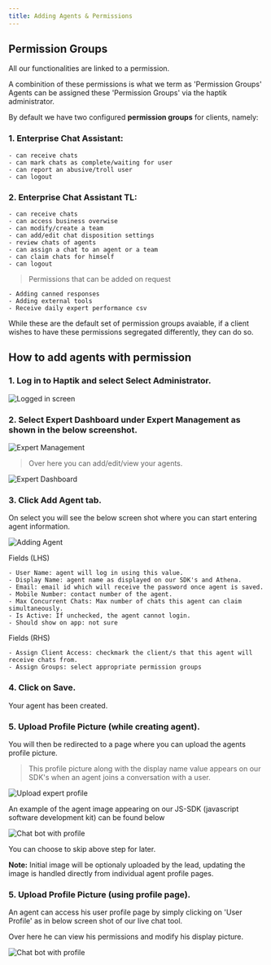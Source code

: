 ```yaml
---
title: Adding Agents & Permissions
---
```


## Permission Groups


All our functionalities are linked to a permission.

A combinition of these permissions is what we term as 'Permission Groups' Agents can be assigned these 'Permission Groups' via the haptik administrator.

By default we have two configured **permission groups** for clients, namely:

### 1. Enterprise Chat Assistant:

	- can receive chats
	- can mark chats as complete/waiting for user
	- can report an abusive/troll user
	- can logout

### 2. Enterprise Chat Assistant TL:

	- can receive chats
	- can access business overwise
	- can modify/create a team
	- can add/edit chat disposition settings
	- review chats of agents
	- can assign a chat to an agent or a team
	- can claim chats for himself
	- can logout

>  Permissions that can be added on request 

	- Adding canned responses
	- Adding external tools
	- Receive daily expert performance csv

While these are the default set of permission groups avaiable, if a client wishes to have these permissions segregated differently, they can do so.
<!-- TODO: add a link to permission group editing here -->

## How to add agents with permission


### 1. Log in to Haptik and select Select Administrator.

![Logged in screen](assets/haptik_logged_in_screen.png)

### 2. Select Expert Dashboard under Expert Management as shown in the below screenshot.

![Expert Management](assets/expert_management.png)

>  Over here you can add/edit/view your agents.

![Expert Dashboard](assets/expert_dashboard.png)

### 3. Click Add Agent tab.

On select you will see the below screen shot where you can start entering agent information.

![Adding Agent](assets/add_agent.png)

Fields (LHS)

	- User Name: agent will log in using this value.
	- Display Name: agent name as displayed on our SDK's and Athena.
	- Email: email id which will receive the password once agent is saved.
	- Mobile Number: contact number of the agent.
	- Max Concurrent Chats: Max number of chats this agent can claim simultaneously.
	- Is Active: If unchecked, the agent cannot login.
	- Should show on app: not sure

Fields (RHS)

	- Assign Client Access: checkmark the client/s that this agent will receive chats from.
	- Assign Groups: select appropriate permission groups

### 4. Click on Save. 

Your agent has been created.

### 5. Upload Profile Picture (while creating agent).
You will then be redirected to a page where you can upload the agents profile picture.

>  This profile picture along with the display name value appears on our SDK's when an agent joins a conversation with a user.

![Upload expert profile](assets/upload_expert_profile.png)

An example of the agent image appearing on our JS-SDK (javascript software development kit) can be found below

![Chat bot with profile](assets/chat_bot_with_profile.png)

You can choose to skip above step for later.

**Note:** Initial image will be optionaly uploaded by the lead, updating the image is handled directly from individual agent profile pages.

### 5. Upload Profile Picture (using profile page).

An agent can access his user profile page by simply clicking on 'User Profile' as in below screen shot of our live chat tool.

Over here he can view his permissions and modify his display picture.

![Chat bot with profile](assets/how_to_access_profile.png)

